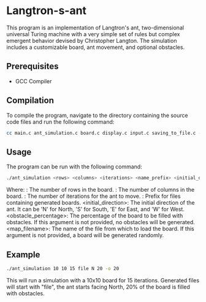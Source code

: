 # Langtron-s-ant
 
This program is an implementation of Langtron's ant, two-dimensional universal Turing machine with a very simple set of rules but complex emergent behavior devised by Christopher Langton. The simulation includes a customizable board, ant movement, and optional obstacles.

## Prerequisites
- GCC Compiler

## Compilation
To compile the program, navigate to the directory containing the source code files and run the following command:

```bash
cc main.c ant_simulation.c board.c display.c input.c saving_to_file.c -o ant_simulation -std=c11
```

## Usage
The program can be run with the following command:
```bash
./ant_simulation <rows> <columns> <iterations> <name_prefix> <initial_direction> -o <obstacle_percentage> -f <map_filename>
```
Where:
<rows>: The number of rows in the board.
<columns>: The number of columns in the board.
<iterations>: The number of iterations for the ant to move.
<name>: Prefix for files containing generated boards.
<initial_direction>: The initial direction of the ant. It can be 'N' for North, 'S' for South, 'E' for East, and 'W' for West.
<obstacle_percentage>: The percentage of the board to be filled with obstacles. If this argument is not provided, no obstacles will be generated.
<map_filename>: The name of the file from which to load the board. If this argument is not provided, a board will be generated randomly.

## Example
```bash
./ant_simulation 10 10 15 file N 20 -o 20
```
This will run a simulation with a 10x10 board for 15 iterations. Generated files will start with "file", the ant starts facing North, 20% of the board is filled with obstacles.

